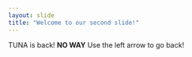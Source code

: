 ```yaml
---
layout: slide
title: "Welcome to our second slide!"
---
```

TUNA is back! **NO WAY**
Use the left arrow to go back!
